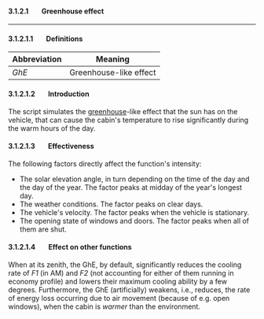 #### 3.1.2.1&#160;&#160;&#160;&#160;&#160;&#160;&#160;&#160;Greenhouse effect
***
#### 3.1.2.1.1&#160;&#160;&#160;&#160;&#160;&#160;&#160;&#160;Definitions

Abbreviation | Meaning
------------ | -------
*GhE* | Greenhouse-like effect

#### 3.1.2.1.2&#160;&#160;&#160;&#160;&#160;&#160;&#160;&#160;Introduction

The script simulates the [greenhouse](https://en.wikipedia.org/wiki/Greenhouse_effect#Real_greenhouses)-like effect that the sun has on the vehicle, that can cause the cabin's temperature to rise significantly during the warm hours of the day.

#### 3.1.2.1.3&#160;&#160;&#160;&#160;&#160;&#160;&#160;&#160;Effectiveness

The following factors directly affect the function's intensity:
* The solar elevation angle, in turn depending on the time of the day and the day of the year. The factor peaks at midday of the year's longest day.
* The weather conditions. The factor peaks on clear days.
* The vehicle's velocity. The factor peaks when the vehicle is stationary.
* The opening state of windows and doors. The factor peaks when all of them are shut.

#### 3.1.2.1.4&#160;&#160;&#160;&#160;&#160;&#160;&#160;&#160;Effect on other functions

When at its zenith, the GhE, by default, significantly reduces the cooling rate of *F1* (in AM) and *F2* (not accounting for either of them running in economy profile) and lowers their maximum cooling ability by a few degrees. Furthermore, the GhE (artificially) weakens, i.e., reduces, the rate of energy loss occurring due to air movement (because of e.g. open windows), when the cabin is *warmer* than the environment.

